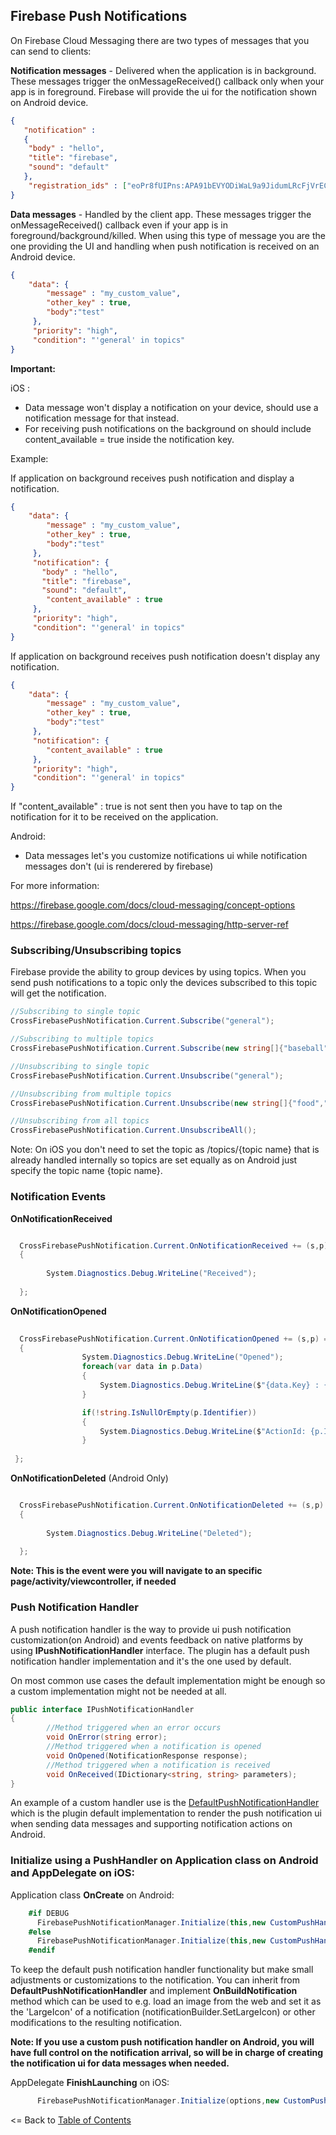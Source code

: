 ## Firebase Push Notifications

On Firebase Cloud Messaging there are two types of messages that you can send to clients:

**Notification messages** - Delivered when the application is in background. These messages trigger the onMessageReceived() callback only when your app is in foreground. Firebase will provide the ui for the notification shown on Android device.

```json
{
   "notification" : 
   {
    "body" : "hello",
    "title": "firebase",
    "sound": "default"
   },
    "registration_ids" : ["eoPr8fUIPns:APA91bEVYODiWaL9a9JidumLRcFjVrEC4iHY80mHSE1e-udmPB32RjMiYL2P2vWTIUgYCJYVOx9SGSN_R4Ksau3vFX4WvkDj4ZstxqmcBhM3K-NMrX8P6U0sdDEqDpr-lD_N5JWBLCoV"]
}
```

**Data messages** - Handled by the client app. These messages trigger the onMessageReceived() callback even if your app is in foreground/background/killed. When using this type of message you are the one providing the UI and handling when push notification is received on an Android device.

```json
{
    "data": {
        "message" : "my_custom_value",
        "other_key" : true,
        "body":"test"
     },
     "priority": "high",
     "condition": "'general' in topics"
}
```
**Important:** 

iOS :

- Data message won't display a notification on your device, should use a notification message for that instead.
- For receiving push notifications on the background on should include content_available = true inside the notification key. 

Example:

If application on background receives push notification and display a notification.
```json
{
    "data": {
        "message" : "my_custom_value",
        "other_key" : true,
        "body":"test"
     },
     "notification": {
       "body" : "hello",
       "title": "firebase",
       "sound": "default",
        "content_available" : true
     },
     "priority": "high",
     "condition": "'general' in topics"
}
```

If application on background receives push notification doesn't display any notification.
```json
{
    "data": {
        "message" : "my_custom_value",
        "other_key" : true,
        "body":"test"
     },
     "notification": {
        "content_available" : true
     },
     "priority": "high",
     "condition": "'general' in topics"
}
```

If  "content_available" : true is not sent then you have to tap on the notification for it to be received on the application.

Android:

- Data messages let's you customize notifications ui while notification messages don't (ui is renderered by firebase)


For more information: 

https://firebase.google.com/docs/cloud-messaging/concept-options

https://firebase.google.com/docs/cloud-messaging/http-server-ref

### Subscribing/Unsubscribing topics

Firebase provide the ability to group devices by using topics. When you send push notifications to a topic only the devices subscribed to this topic will get the notification.

```csharp
//Subscribing to single topic
CrossFirebasePushNotification.Current.Subscribe("general");

//Subscribing to multiple topics
CrossFirebasePushNotification.Current.Subscribe(new string[]{"baseball","football"});

//Unsubscribing to single topic
CrossFirebasePushNotification.Current.Unsubscribe("general");

//Unsubscribing from multiple topics
CrossFirebasePushNotification.Current.Unsubscribe(new string[]{"food","music"});

//Unsubscribing from all topics
CrossFirebasePushNotification.Current.UnsubscribeAll();

```

Note: On iOS you don't need to set the topic as /topics/{topic name} that is already handled internally so topics are set equally as on Android just specify the topic name {topic name}.

### Notification Events

**OnNotificationReceived**
```csharp

  CrossFirebasePushNotification.Current.OnNotificationReceived += (s,p) =>
  {
 
        System.Diagnostics.Debug.WriteLine("Received");
    
  };

```

**OnNotificationOpened**
```csharp
  
  CrossFirebasePushNotification.Current.OnNotificationOpened += (s,p) =>
  {
                System.Diagnostics.Debug.WriteLine("Opened");
                foreach(var data in p.Data)
                {
                    System.Diagnostics.Debug.WriteLine($"{data.Key} : {data.Value}");
                }

                if(!string.IsNullOrEmpty(p.Identifier))
                {
                    System.Diagnostics.Debug.WriteLine($"ActionId: {p.Identifier}");
                }
             
 };
```

**OnNotificationDeleted** (Android Only)
```csharp

  CrossFirebasePushNotification.Current.OnNotificationDeleted += (s,p) =>
  {
 
        System.Diagnostics.Debug.WriteLine("Deleted");
    
  };

```

**Note: This is the event were you will navigate to an specific page/activity/viewcontroller, if needed**

### Push Notification Handler

A push notification handler is the way to provide ui push notification customization(on Android) and events feedback on native platforms by using **IPushNotificationHandler** interface. The plugin has a default push notification handler implementation and it's the one used by default.

On most common use cases the default implementation might be enough so a custom implementation might not be needed at all.

```csharp
public interface IPushNotificationHandler
{
        //Method triggered when an error occurs
        void OnError(string error);
        //Method triggered when a notification is opened
        void OnOpened(NotificationResponse response);
        //Method triggered when a notification is received
        void OnReceived(IDictionary<string, string> parameters);
}
```
An example of a custom handler use is the [DefaultPushNotificationHandler](../src/Plugin.FirebasePushNotification.Android/DefaultPushNotificationHandler.cs) which is the plugin default implementation to render the push notification ui when sending data messages and supporting notification actions on Android.

### Initialize using a PushHandler on Application class on Android and AppDelegate on iOS:

Application class **OnCreate** on Android:

```csharp
    #if DEBUG
      FirebasePushNotificationManager.Initialize(this,new CustomPushHandler(),true);
    #else
      FirebasePushNotificationManager.Initialize(this,new CustomPushHandler(),false);
    #endif
```
To keep the default push notification handler functionality but make small adjustments or customizations to the notification. You can inherit from **DefaultPushNotificationHandler** and implement **OnBuildNotification** method which can be used to e.g. load an image from the web and set it as the 'LargeIcon' of a notification (notificationBuilder.SetLargeIcon) or other modifications to the resulting notification.

**Note: If you use a custom push notification handler on Android, you will have full control on the notification arrival, so will be in charge of creating the notification ui for data messages when needed.**

AppDelegate **FinishLaunching** on iOS:
```csharp
      FirebasePushNotificationManager.Initialize(options,new CustomPushHandler());
```

<= Back to [Table of Contents](../README.md)

